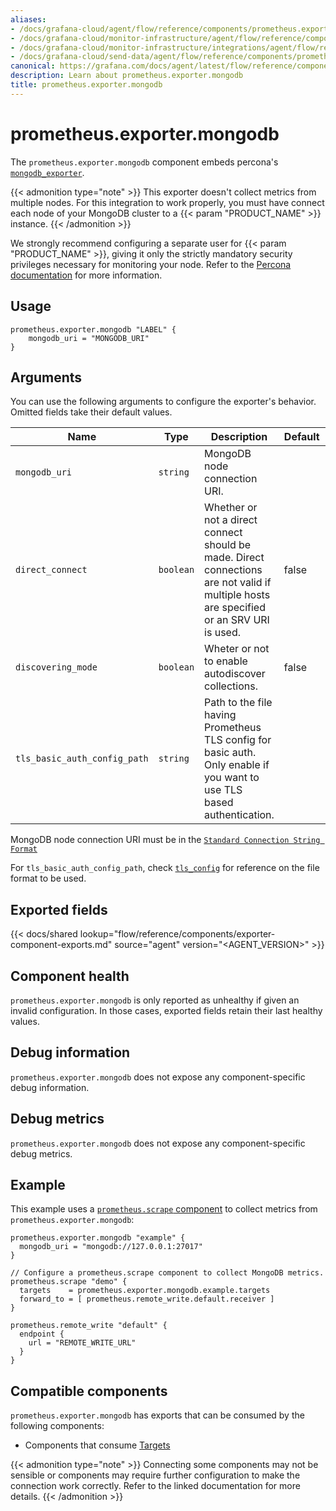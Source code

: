 ```yaml
---
aliases:
- /docs/grafana-cloud/agent/flow/reference/components/prometheus.exporter.mongodb/
- /docs/grafana-cloud/monitor-infrastructure/agent/flow/reference/components/prometheus.exporter.mongodb/
- /docs/grafana-cloud/monitor-infrastructure/integrations/agent/flow/reference/components/prometheus.exporter.mongodb/
- /docs/grafana-cloud/send-data/agent/flow/reference/components/prometheus.exporter.mongodb/
canonical: https://grafana.com/docs/agent/latest/flow/reference/components/prometheus.exporter.mongodb/
description: Learn about prometheus.exporter.mongodb
title: prometheus.exporter.mongodb
---
```


# prometheus.exporter.mongodb

The `prometheus.exporter.mongodb` component embeds percona's [`mongodb_exporter`](https://github.com/percona/mongodb_exporter).

{{< admonition type="note" >}}
This exporter doesn't collect metrics from multiple nodes. For this integration to work properly, you must have connect each node of your MongoDB cluster to a {{< param "PRODUCT_NAME" >}} instance.
{{< /admonition >}}

We strongly recommend configuring a separate user for {{< param "PRODUCT_NAME" >}}, giving it only the strictly mandatory security privileges necessary for monitoring your node.
Refer to the [Percona documentation](https://github.com/percona/mongodb_exporter#permissions) for more information.

## Usage

```river
prometheus.exporter.mongodb "LABEL" {
    mongodb_uri = "MONGODB_URI"
}
```

## Arguments

You can use the following arguments to configure the exporter's behavior.
Omitted fields take their default values.

| Name                         | Type      | Description                                                                                                                             | Default | Required |
| ---------------------------- | --------- | --------------------------------------------------------------------------------------------------------------------------------------- | ------- | -------- |
| `mongodb_uri`                | `string`  | MongoDB node connection URI.                                                                                                            |         | yes      |
| `direct_connect`             | `boolean` | Whether or not a direct connect should be made. Direct connections are not valid if multiple hosts are specified or an SRV URI is used. | false   | no       |
| `discovering_mode`           | `boolean` | Wheter or not to enable autodiscover collections.                                                                                       | false   | no       |
| `tls_basic_auth_config_path` | `string`  | Path to the file having Prometheus TLS config for basic auth. Only enable if you want to use TLS based authentication.                  |         | no       |

MongoDB node connection URI must be in the [`Standard Connection String Format`](https://docs.mongodb.com/manual/reference/connection-string/#std-label-connections-standard-connection-string-format)

For `tls_basic_auth_config_path`, check [`tls_config`](https://prometheus.io/docs/prometheus/latest/configuration/configuration/#tls_config) for reference on the file format to be used.

## Exported fields

{{< docs/shared lookup="flow/reference/components/exporter-component-exports.md" source="agent" version="<AGENT_VERSION>" >}}

## Component health

`prometheus.exporter.mongodb` is only reported as unhealthy if given
an invalid configuration. In those cases, exported fields retain their last
healthy values.

## Debug information

`prometheus.exporter.mongodb` does not expose any component-specific
debug information.

## Debug metrics

`prometheus.exporter.mongodb` does not expose any component-specific
debug metrics.

## Example

This example uses a [`prometheus.scrape` component][scrape] to collect metrics
from `prometheus.exporter.mongodb`:

```river
prometheus.exporter.mongodb "example" {
  mongodb_uri = "mongodb://127.0.0.1:27017"
}

// Configure a prometheus.scrape component to collect MongoDB metrics.
prometheus.scrape "demo" {
  targets    = prometheus.exporter.mongodb.example.targets
  forward_to = [ prometheus.remote_write.default.receiver ]
}

prometheus.remote_write "default" {
  endpoint {
    url = "REMOTE_WRITE_URL"
  }
}
```

[scrape]: ../prometheus.scrape/

<!-- START GENERATED COMPATIBLE COMPONENTS -->

## Compatible components

`prometheus.exporter.mongodb` has exports that can be consumed by the following components:

- Components that consume [Targets](../../compatibility/#targets-consumers)

{{< admonition type="note" >}}
Connecting some components may not be sensible or components may require further configuration to make the connection work correctly.
Refer to the linked documentation for more details.
{{< /admonition >}}

<!-- END GENERATED COMPATIBLE COMPONENTS -->
